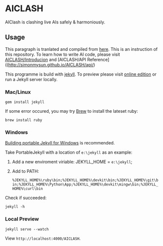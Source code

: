 AICLASH
=======

AIClash is clashing live AIs safely &amp; harmoniously. 


## Usage

This paragraph is tranlated and compiled from [here](https://github.com/fex-team/fex-team.github.io/blob/master/README.md). This is an instruction of this repository. To learn how to write AI code, please visit [AICLASH/Introducion](http://simonmysun.github.io/AICLASH/intro/) and [AICLASH/API Reference]((http://simonmysun.github.io/AICLASH/api/)

This programme is build with [jekyll](http://jekyllrb.com/). To preview please visit [online edition](http://simonmysun.github.io/AICLASH) or run a Jekyll server locally. 

### Mac/Linux

    gem install jekyll

If some error occured, you may try [Brew](http://brew.sh/) to install the lateset ruby: 

    brew install ruby

### Windows

[Building portable Jekyll for Windows](http://www.madhur.co.in/blog/2013/07/20/buildportablejekyll.html) is recommended. 

Take PortableJekyll with a location of `e:\jekyll` as an example: 

1. Add a new enviroment viriable: JEKYLL_HOME = `e:\jekyll`;
1. Add to PATH: 

	`%JEKYLL_HOME%\ruby\bin;%JEKYLL_HOME%\devkit\bin;%JEKYLL_HOME%\git\bin;%JEKYLL_HOME%\Python\App;%JEKYLL_HOME%\devkit\mingw\bin;%JEKYLL_HOME%\curl\bin`

Check if succeeded: 
	
	jekyll -h 

### Local Preview

    jekyll serve --watch

View `http://localhost:4000/AICLASH`. 
